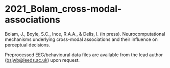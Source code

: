 # 2021_Bolam_cross-modal-associations
Bolam, J., Boyle, S.C., Ince, R.A.A., &amp; Delis, I. (in press). Neurocomputational mechanisms underlying cross-modal associations and their influence on perceptual decisions. 

Preprocessed EEG/behavioural data files are available from the lead author (bsjwb@leeds.ac.uk) upon request. 

